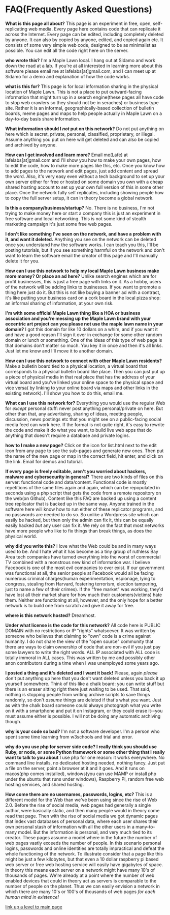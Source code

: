 # FAQ(Frequently Asked Questions)

**What is this page all about?** This page is an experiment in free, open, self-replicating web media.  Every page here contains code that can replicate it across the Internet.  Every page can be edited, including completely deleted by anyone.  It can also by copied by anyone, edited, and copied again etc.  It consists of some very simple web code, designed to be as minimalist as possible. You can edit all the code right here on the server.

**who wrote this?** I'm a Maple Lawn local.  I hang out at Sidamo and work down the road at a lab. If you're at all interested in learning more about this software please email me at lafelabs[at]gmail.com, and I can meet up at Sidamo for a demo and explanation of how the code works.

**what is this for?** This page is for local information sharing in the physical location of Maple Lawn.  This is not a place to put outward-facing information that might turn up in a search engine(these pages all have code to stop web crawlers so they should not be in seraches) or business type site.  Rather it is an informal, geographically-based collection of bulletin boards, meme pages and maps to help people actually in Maple Lawn on a day-to-day basis share information.  

**What information should I *not* put on this network?** Do not put anything on here which is secret, private, personal, classified, proprietary, or illegal.  Assume anything you put on here will get deleted and can also be copied and archived by anyone.

**How can I get involved and learn more?** Email me(Lafe) at lafelabs[at]gmail.com and I'll show you how to make your own pages, how to edit the code, how to make more pages like this, etc.  Once you know how to add pages to the network and edit pages, just add content and spread the word.  Also, it's very easy even without a tech background to set up your own server either for free or hosted on some domain you own with a cheap shared hosting account to set up your own full version of this in some other place.  Once the network fully self replicates, including showing people how to copy the full server setup, it can in theory become a global network.

**Is this a company/business/startup?** No.  There is no business, I'm not trying to make money here or start a company this is just an experiment in free software and local networking.  This is not some kind of stealth marketing campaign it's just some free web pages.

**I don't like something I've seen on the network, and have a problem with it, and want it deleted.** Anything you see on the network can be deleted once you understand how the software works.  I can teach you this, I'll be posting tutorials, but if you see something harmful on the network and don't want to learn the software email the creator of this page and I'll manually delete it for you.

**How can I use this network to help my local Maple Lawn business make more money? Or place an ad here?** Unlike search engines which are for profit businesses, this is just a free page with links on it.  As a hobby, users of the network will be adding links to businesses.  If you want to promote a thing here just do it.  But this is not like buying a banner ad with a contract, it's like putting your business card on a cork board in the local pizza shop: an informal sharing of information, at your own risk. 

**I'm with some official Maple Lawn thing like a HOA or business association and you're messing up the Maple Lawn brand with your eccentric art project can you please not use the maple lawn name in your domain?** I got this domain for like 10 dollars on a whim, and if you want it and have a good reason I'll sign it over in exchange for some other random domain or lunch or something.  One of the ideas of this type of web page is that domains don't matter so much.  You key it in once and then it's all links.  Just let me know and I'll move it to another domain.

**How can I use this network to connect with other Maple Lawn residents?** Make a bulletin board tied to a physical location, a virtual board that corresponds to a physical bulletin board like place.  Then you can just put up a piece of physical media in that real place that has the address of your virtual board and you've linked your online space to the physical space and vice versa( by linking to your online board via maps and other links in the existing network).  I'll show you how to do this, email me.

**What can I use this network for?** Everything you would use the regular Web for *except* personal stuff: never post anything personal/private on here. But other than that, any advertising, sharing of ideas, meeting people, discussion, news postings etc that you might see on a public-facing social media feed can work here.  If the format is not quite right, it's easy to rewrite the code and make it do what you want, to build live web apps that do anything that doesn't require a database and private logins.  

**how to I make a new page?** Click on the icon for list.html next to the edit icon from any page to see the sub-pages and generate new ones.  Then put the name of the new page or map in the correct field, hit enter, and click on the link.  Email for demos and tutorial.

**If every page is freely editable, aren't you worried about hackers, malware and cybersecurity in general?** There are two kinds of files on this server: functional code and data/content.  Functional code is mostly repetitions of the same files again and again, which can be repopulated in seconds using a php script that gets the code from a remote repository on the web(on Github).  Content like this FAQ are backed up using a content tree replicator that is backed up in the same way.  Anyone trained in the software here will know how to run either of these replicator programs, and no passwords are needed to do so.  So unlike a Wordpress site which can easily be hacked, but then only the admin can fix it, this can be equally easily hacked *but* any user can fix it. We rely on the fact that most networks have more people who like to fix things than break things, as does the physical world. 

**why did you write this?** I love what the Web could be and in many ways used to be.  And I hate what it has become as a tiny group of ruthless Bay Area tech companies have turned everything into the worst of commercial TV combined with a monstrous new kind of information war.  I believe Facebook is one of the most evil companies to ever exist.  If our government was functional at all, the senior people at Facebook would all be facing numerous criminal charges(human experimentation, espionage, lying to congress, stealing from Harvard, fostering terrorism, election tampering, just to name a few of their crimes).  If the "free market" was working, they'd have lost all their market share for how much their customers(victims) hate them.  Neither are functioning at all, however, and the only hope for a better network is to build one from scratch and give it away for free.


**where is this network hosted?** Dreamhost.

**Under what license is the code for this network?** All code here is PUBLIC DOMAIN with no restrictions or IP "rights" whatsoever.  It was written by someone who believes that claiming to "own" code is a crime against humanity.  I do not share the view of the "open source" community that there are ways to claim ownership of code that are non-evil if you just pay some lawyers to write the right words.  ALL IP associated with ALL code is totally immoral in ALL cases.  This was written by me and possibly other anon contributors during a time when I was unemployed some years ago.

**I posted a thing and it's deleted and I want it back!** Please, again *please* don't put anything up here that you don't want deleted unless you back it up yourself somewhere.  Think of this like a chalk board: you can write stuff but there is an eraser sitting right there just waiting to be used.  That said, nothing is stopping people from writing archive scripts to save things randomly, so don't *assume* things are deleted if that's what you want.  Just as with the chalk board someone could always photograph what you write on it with a smartphone and put it on Instagram, or they could erase it--you must assume either is possible.  I will not be doing any automatic archiving though.

**why is your code so bad?** I'm not a software developer.  I'm a person who spent some time learning from w3schools and trial and error.

**why do you use php for server side code? I really think you should use Ruby, or node, or some Python framework or some other thing that I really want to talk to you about**  I use php for one reason: it works everywhere.  No command line installs, no dedicated hosting needed, nothing fancy. Just put a file on the server, point a browser at it and it goes. And it runs on macos(php comes installed), windows(you can use MAMP or install php under the ubuntu that runs under windows), Raspberry Pi, random free web hosting services, and shared hosting.  

**How come there are no usernames, passwords, logins, etc?** This is a different model for the Web than we've been using since the rise of Web 2.0.  Before the rise of social media, web pages had generally a single author, were basically static, and then many people would in theory come read that page.  Then with the rise of social media we got dynamic pages that index vast databases of personal data, where each user shares their own personal stash of information with all the other users in a many-to-many model.  But the information is personal, and very much tied to its creator.  These pages assume a model where in the future the number of web pages vastly exceeds the number of people.  In this scenario personal logins, passwords and online identities are totally impractical and defeat the whole functioning of the network.  To illustrate consider that a page like this might be just a few kilobytes, but that even a 10 dollar raspberry pi based web server or free web hosting service will easily have gigabytes of space.  In theory this means each server on a network might have many 10's of thousands of pages. We're already at a point where the number of web enabled devices that could in theory act as servers is comparable to the number of people on the planet.  Thus we can easily envision a network in which there are many 10's or 100's of thousands of web pages *for each human mind in existence!*



[link up a level to main page](../)

